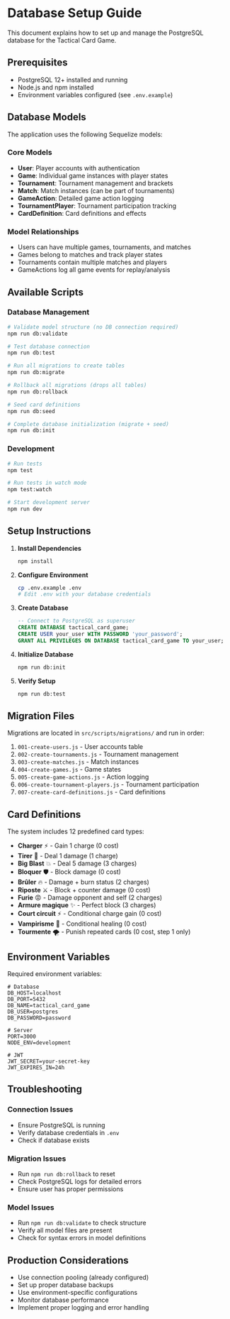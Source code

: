 # Database Setup Guide

This document explains how to set up and manage the PostgreSQL database for the Tactical Card Game.

## Prerequisites

- PostgreSQL 12+ installed and running
- Node.js and npm installed
- Environment variables configured (see `.env.example`)

## Database Models

The application uses the following Sequelize models:

### Core Models
- **User**: Player accounts with authentication
- **Game**: Individual game instances with player states
- **Tournament**: Tournament management and brackets
- **Match**: Match instances (can be part of tournaments)
- **GameAction**: Detailed game action logging
- **TournamentPlayer**: Tournament participation tracking
- **CardDefinition**: Card definitions and effects

### Model Relationships
- Users can have multiple games, tournaments, and matches
- Games belong to matches and track player states
- Tournaments contain multiple matches and players
- GameActions log all game events for replay/analysis

## Available Scripts

### Database Management
```bash
# Validate model structure (no DB connection required)
npm run db:validate

# Test database connection
npm run db:test

# Run all migrations to create tables
npm run db:migrate

# Rollback all migrations (drops all tables)
npm run db:rollback

# Seed card definitions
npm run db:seed

# Complete database initialization (migrate + seed)
npm run db:init
```

### Development
```bash
# Run tests
npm test

# Run tests in watch mode
npm test:watch

# Start development server
npm run dev
```

## Setup Instructions

1. **Install Dependencies**
   ```bash
   npm install
   ```

2. **Configure Environment**
   ```bash
   cp .env.example .env
   # Edit .env with your database credentials
   ```

3. **Create Database**
   ```sql
   -- Connect to PostgreSQL as superuser
   CREATE DATABASE tactical_card_game;
   CREATE USER your_user WITH PASSWORD 'your_password';
   GRANT ALL PRIVILEGES ON DATABASE tactical_card_game TO your_user;
   ```

4. **Initialize Database**
   ```bash
   npm run db:init
   ```

5. **Verify Setup**
   ```bash
   npm run db:test
   ```

## Migration Files

Migrations are located in `src/scripts/migrations/` and run in order:

1. `001-create-users.js` - User accounts table
2. `002-create-tournaments.js` - Tournament management
3. `003-create-matches.js` - Match instances
4. `004-create-games.js` - Game states
5. `005-create-game-actions.js` - Action logging
6. `006-create-tournament-players.js` - Tournament participation
7. `007-create-card-definitions.js` - Card definitions

## Card Definitions

The system includes 12 predefined card types:

- **Charger** ⚡ - Gain 1 charge (0 cost)
- **Tirer** 🏹 - Deal 1 damage (1 charge)
- **Big Blast** 💥 - Deal 5 damage (3 charges)
- **Bloquer** 🛡️ - Block damage (0 cost)
- **Brûler** 🔥 - Damage + burn status (2 charges)
- **Riposte** ⚔️ - Block + counter damage (0 cost)
- **Furie** 😡 - Damage opponent and self (2 charges)
- **Armure magique** ✨ - Perfect block (3 charges)
- **Court circuit** ⚡ - Conditional charge gain (0 cost)
- **Vampirisme** 🧛 - Conditional healing (0 cost)
- **Tourmente** 🌪️ - Punish repeated cards (0 cost, step 1 only)

## Environment Variables

Required environment variables:

```env
# Database
DB_HOST=localhost
DB_PORT=5432
DB_NAME=tactical_card_game
DB_USER=postgres
DB_PASSWORD=password

# Server
PORT=3000
NODE_ENV=development

# JWT
JWT_SECRET=your-secret-key
JWT_EXPIRES_IN=24h
```

## Troubleshooting

### Connection Issues
- Ensure PostgreSQL is running
- Verify database credentials in `.env`
- Check if database exists

### Migration Issues
- Run `npm run db:rollback` to reset
- Check PostgreSQL logs for detailed errors
- Ensure user has proper permissions

### Model Issues
- Run `npm run db:validate` to check structure
- Verify all model files are present
- Check for syntax errors in model definitions

## Production Considerations

- Use connection pooling (already configured)
- Set up proper database backups
- Use environment-specific configurations
- Monitor database performance
- Implement proper logging and error handling